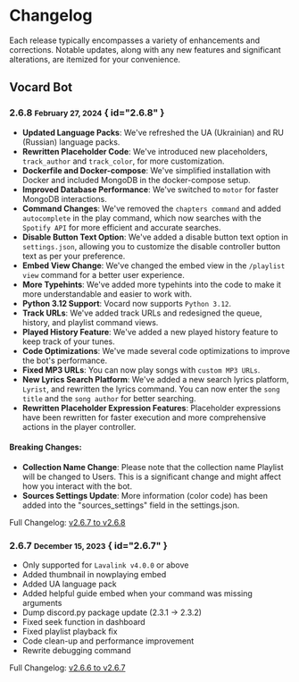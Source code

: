 # Changelog

Each release typically encompasses a variety of enhancements and corrections. Notable updates, along with any new features and significant alterations, are itemized for your convenience.

## Vocard Bot

### 2.6.8 <small>February 27, 2024</small> { id="2.6.8" }

- **Updated Language Packs**: We've refreshed the UA (Ukrainian) and RU (Russian) language packs.
- **Rewritten Placeholder Code**: We've introduced new placeholders, `track_author` and `track_color`, for more customization.
- **Dockerfile and Docker-compose**: We've simplified installation with Docker and included MongoDB in the docker-compose setup.
- **Improved Database Performance**: We've switched to `motor` for faster MongoDB interactions.
- **Command Changes**: We've removed the `chapters command` and added `autocomplete` in the play command, which now searches with the `Spotify API` for more efficient and accurate searches.
- **Disable Button Text Option**: We've added a disable button text option in `settings.json`, allowing you to customize the disable controller button text as per your preference.
- **Embed View Change**: We've changed the embed view in the `/playlist view` command for a better user experience.
- **More Typehints**: We've added more typehints into the code to make it more understandable and easier to work with.
- **Python 3.12 Support**: Vocard now supports `Python 3.12`.
- **Track URLs**: We've added track URLs and redesigned the queue, history, and playlist command views.
- **Played History Feature**: We've added a new played history feature to keep track of your tunes.
- **Code Optimizations**: We've made several code optimizations to improve the bot's performance.
- **Fixed MP3 URLs**: You can now play songs with `custom MP3 URLs`.
- **New Lyrics Search Platform**: We've added a new search lyrics platform, `Lyrist`, and rewritten the lyrics command. You can now enter the `song title` and the `song author` for better searching.
- **Rewritten Placeholder Expression Features**: Placeholder expressions have been rewritten for faster execution and more comprehensive actions in the player controller.

#### Breaking Changes:
- **Collection Name Change**: Please note that the collection name Playlist will be changed to Users. This is a significant change and might affect how you interact with the bot.
- **Sources Settings Update**: More information (color code) has been added into the "sources_settings" field in the settings.json.

Full Changelog: [v2.6.7 to v2.6.8](https://github.com/ChocoMeow/Vocard/compare/v2.6.7...v2.6.8)

### 2.6.7 <small>December 15, 2023</small> { id="2.6.7" }

- Only supported for `Lavalink v4.0.0` or above
- Added thumbnail in nowplaying embed
- Added UA language pack
- Added helpful guide embed when your command was missing arguments
- Dump discord.py package update (2.3.1 -> 2.3.2)
- Fixed seek function in dashboard
- Fixed playlist playback fix
- Code clean-up and performance improvement
- Rewrite debugging command

Full Changelog: [v2.6.6 to v2.6.7](https://github.com/ChocoMeow/Vocard/compare/v2.6.6...v2.6.7)